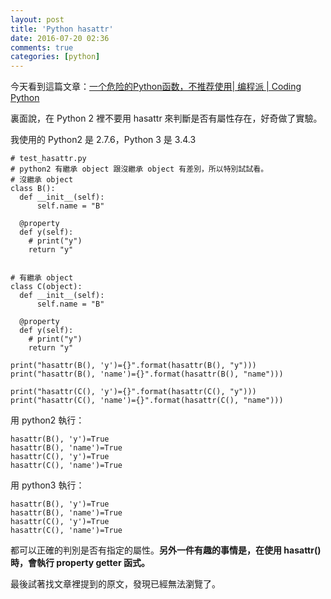 ```yaml
---
layout: post
title: 'Python hasattr'
date: 2016-07-20 02:36
comments: true
categories: [python]
---
```

今天看到這篇文章：[一个危险的Python函数，不推荐使用| 编程派 | Coding Python](http://codingpy.com/article/hasattr-a-dangerous-misnomer/ "一个危险的Python函数，不推荐使用")

裏面說，在 Python 2 裡不要用 hasattr 來判斷是否有屬性存在，好奇做了實驗。

我使用的 Python2 是 2.7.6，Python 3 是 3.4.3

```
# test_hasattr.py
# python2 有繼承 object 跟沒繼承 object 有差別，所以特別試試看。
# 沒繼承 object
class B():
  def __init__(self):
      self.name = "B"

  @property
  def y(self):
    # print("y")
    return "y"


# 有繼承 object
class C(object):
  def __init__(self):
      self.name = "B"

  @property
  def y(self):
    # print("y")
    return "y"

print("hasattr(B(), 'y')={}".format(hasattr(B(), "y")))
print("hasattr(B(), 'name')={}".format(hasattr(B(), "name")))

print("hasattr(C(), 'y')={}".format(hasattr(C(), "y")))
print("hasattr(C(), 'name')={}".format(hasattr(C(), "name")))
```

用 python2 執行：
```
hasattr(B(), 'y')=True
hasattr(B(), 'name')=True
hasattr(C(), 'y')=True
hasattr(C(), 'name')=True
```

用 python3 執行：
```
hasattr(B(), 'y')=True
hasattr(B(), 'name')=True
hasattr(C(), 'y')=True
hasattr(C(), 'name')=True
```

都可以正確的判別是否有指定的屬性。**另外一件有趣的事情是，在使用 hasattr() 時，會執行 property getter 函式。**

最後試著找文章裡提到的原文，發現已經無法瀏覽了。
